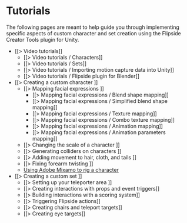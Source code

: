 # Tutorials

The following pages are meant to help guide you through implementing specific aspects of custom character and set creation using the Flipside Creator Tools plugin for Unity.

* [[> Video tutorials]]
  * [[> Video tutorials / Characters]]
  * [[> Video tutorials / Sets]]
  * [[> Video tutorials / Importing motion capture data into Unity]]
  * [[> Video tutorials / Flipside plugin for Blender]]
* [[> Creating a custom character ]]
  * [[> Mapping facial expressions ]]
     * [[> Mapping facial expressions / Blend shape mapping]]
     * [[> Mapping facial expressions / Simplified blend shape mapping]]
     * [[> Mapping facial expressions / Texture mapping]]
     * [[> Mapping facial expressions / Combo texture mapping]]
     * [[> Mapping facial expressions / Animation mapping]]
     * [[> Mapping facial expressions / Animation parameters mapping]]
  * [[> Changing the scale of a character ]]
  * [[> Generating colliders on characters ]]
  * [[> Adding movement to hair, cloth, and tails ]]
  * [[> Fixing forearm twisting ]]
  * [Using Adobe Mixamo to rig a character](https://www.flipsidexr.com/blog/post/30/using-adobe-mixamo-rig-custom-character-flipside)
* [[> Creating a custom set ]]
  * [[> Setting up your teleporter area ]]
  * [[> Creating interactions with props and event triggers]]
  * [[> Building interactions with a scoring system]]
  * [[> Triggering Flipside actions]]
  * [[> Creating chairs and teleport targets]]
  * [[> Creating eye targets]]
<!-- * [[> Using Flipside Creator Tools with the Unity Recorder]] -->
